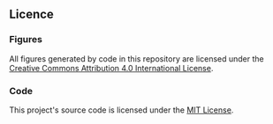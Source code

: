 ## Licence

### Figures
All figures generated by code in this repository are licensed under the [Creative Commons Attribution 4.0 International License](https://creativecommons.org/licenses/by/4.0/).

### Code
This project's source code is licensed under the [MIT License](./LICENSE.MIT).